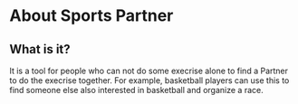 # About Sports Partner

## What is it?
It is a tool for people who can not do some execrise alone to find a Partner to do the execrise together.
For example, basketball players can use this to find someone else also interested in basketball and organize a race.